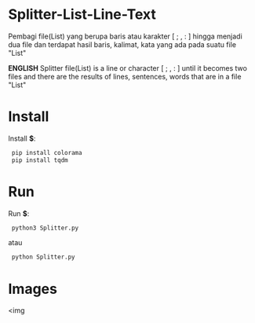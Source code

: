 # Splitter-List-Line-Text
Pembagi file(List) yang berupa baris atau karakter [ ; , : ] hingga menjadi dua file dan terdapat hasil baris, kalimat, kata yang ada pada suatu file "List"

<b>ENGLISH</b>
Splitter file(List) is a line or character [ ; , : ] until it becomes two files and there are the results of lines, sentences, words that are in a file "List"

# Install
Install **$**:
```bash
 pip install colorama
 pip install tqdm
```
# Run
Run **$**:
```bash
 python3 Splitter.py
```
atau
```bash
 python Splitter.py
```
# Images
<img
